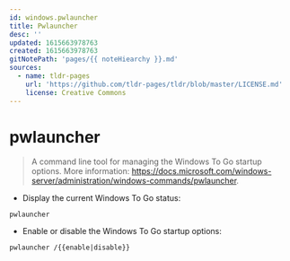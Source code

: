 ```yaml
---
id: windows.pwlauncher
title: Pwlauncher
desc: ''
updated: 1615663978763
created: 1615663978763
gitNotePath: 'pages/{{ noteHiearchy }}.md'
sources:
  - name: tldr-pages
    url: 'https://github.com/tldr-pages/tldr/blob/master/LICENSE.md'
    license: Creative Commons
---
```

# pwlauncher

> A command line tool for managing the Windows To Go startup options.
> More information: <https://docs.microsoft.com/windows-server/administration/windows-commands/pwlauncher>.

- Display the current Windows To Go status:

`pwlauncher`

- Enable or disable the Windows To Go startup options:

`pwlauncher /{{enable|disable}}`

